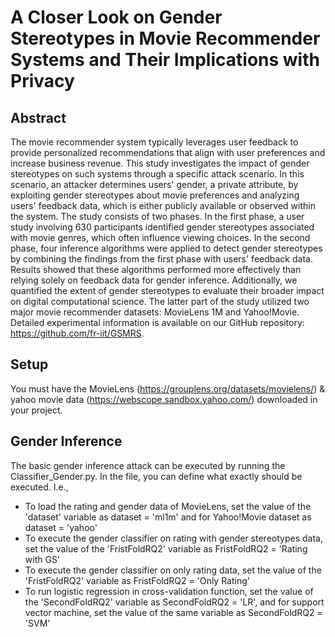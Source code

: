 # A Closer Look on Gender Stereotypes in Movie Recommender Systems and Their Implications with Privacy

## Abstract

The movie recommender system typically leverages user feedback to provide personalized recommendations that align with user preferences and increase business revenue. This study investigates the impact of gender stereotypes on such systems through a specific attack scenario. In this scenario, an attacker determines users' gender, a private attribute, by exploiting gender stereotypes about movie preferences and analyzing users' feedback data, which is either publicly available or observed within the system. The study consists of two phases. In the first phase, a user study involving 630 participants identified gender stereotypes associated with movie genres, which often influence viewing choices. In the second phase, four inference algorithms were applied to detect gender stereotypes by combining the findings from the first phase with users' feedback data. Results showed that these algorithms performed more effectively than relying solely on feedback data for gender inference. Additionally, we quantified the extent of gender stereotypes to evaluate their broader impact on digital computational science. The latter part of the study utilized two major movie recommender datasets: MovieLens 1M and Yahoo!Movie. Detailed experimental information is available on our GitHub repository: https://github.com/fr-iit/GSMRS.


## Setup

You must have the MovieLens (https://grouplens.org/datasets/movielens/) & yahoo movie data (https://webscope.sandbox.yahoo.com/) downloaded in your project.

## Gender Inference

The basic gender inference attack can be executed by running the Classifier_Gender.py. In the file, you can define what exactly should be executed. I.e.,
* To load the rating and gender data of MovieLens, set the value of the 'dataset' variable as dataset = 'ml1m' and for Yahoo!Movie dataset as dataset = 'yahoo'
* To execute the gender classifier on rating with gender stereotypes data, set the value of the 'FristFoldRQ2' variable as FristFoldRQ2 = 'Rating with GS'
* To execute the gender classifier on only rating data, set the value of the 'FristFoldRQ2' variable as FristFoldRQ2 = 'Only Rating' 
* To run logistic regression in cross-validation function, set the value of the 'SecondFoldRQ2' variable as SecondFoldRQ2 = 'LR', and for support vector machine, set the value of the same variable as SecondFoldRQ2 = 'SVM' 



